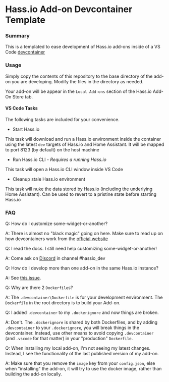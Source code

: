 # Hass.io Add-on Devcontainer Template

### Summary

This is a templated to ease development of Hass.io add-ons inside of a VS Code [devcontainer](https://code.visualstudio.com/docs/remote/containers)

### Usage 

Simply copy the contents of this repository to the base directory of the add-on you are developing.  Modify the files in the directory as needed.  

Your add-on will be appear in the `Local Add-ons` section of the Hass.io Add-On Store tab.

#### VS Code Tasks

The following tasks are included for your convenience.

- Start Hass.io

This task will download and run a Hass.io environment inside the container using the latest `dev` targets of Hass.io and Home Assistant.  It will be mapped to port 8123 (by default) on the host machine

- Run Hass.io CLI - _Requires a running Hass.io_

This task will open a Hass.io CLI window inside VS Code

- Cleanup stale Hass.io environment

This task will nuke the data stored by Hass.io (including the underlying Home Assistant).  Can be used to revert to a pristine state before starting Hass.io

### FAQ

Q: How do I customize some-widget-or-another?

A: There is almost no "black magic" going on here.  Make sure to read up on how devcontainers work from the [official website](https://code.visualstudio.com/docs/remote/containers)

Q: I read the docs.  I still need help customizing some-widget-or-another!

A: Come ask on [Discord](https://discordapp.com/invite/2Uath3J) in channel #hassio_dev

Q: How do I develop more than one add-on in the same Hass.io instance?

A: See [this issue](https://github.com/issacg/hassio-addon-devcontainer/issues/1).

Q: Why are there 2 `Dockerfile`s?  

A: The `.devcontainer\Dockerfile` is for your development environment.  The `Dockerfile` in the root directory is to build your Add-on.

Q: I added `.devcontainer` to my `.dockerignore` and now things are broken.

A: Don't.  The `.dockerignore` is shared by both Dockerfiles, and by adding `.devcontainer` to your `.dockerignore`, you will break things in the devcontainer.  Instead, use other means to avoid copying `.devcontainer` (and `.vscode` for that matter) in your "production" `Dockerfile`.

Q: When installing my local add-on, I'm not seeing my latest changes.  Instead, I see the functionality of the last published version of my add-on.

A: Make sure that you remove the `image` key from your `config.json`, else when "installing" the add-on, it will try to use the docker image, rather than building the add-on locally.
